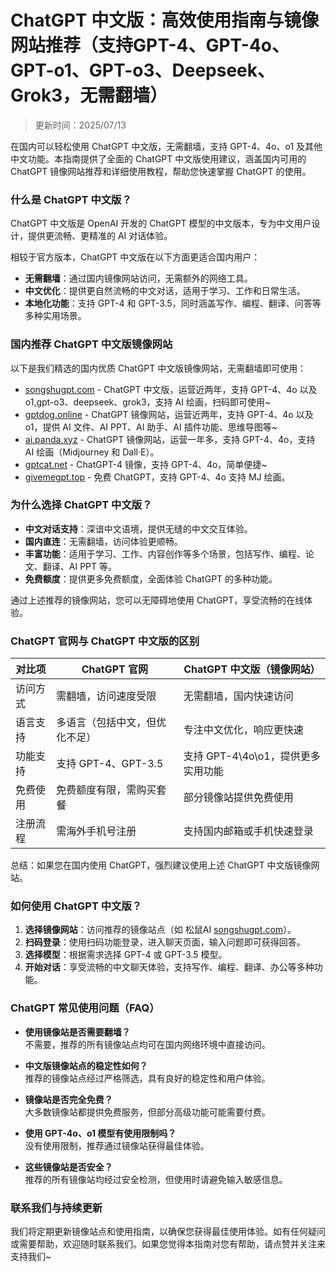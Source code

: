 # ChatGPT 中文版：高效使用指南与镜像网站推荐（支持GPT-4、GPT-4o、GPT-o1、GPT-o3、Deepseek、Grok3，无需翻墙）

> 更新时间：2025/07/13

在国内可以轻松使用 ChatGPT 中文版，无需翻墙，支持 GPT-4、4o、o1 及其他中文功能。本指南提供了全面的 ChatGPT 中文版使用建议，涵盖国内可用的 ChatGPT 镜像网站推荐和详细使用教程，帮助您快速掌握 ChatGPT 的使用。

### 什么是 ChatGPT 中文版？

ChatGPT 中文版是 OpenAI 开发的 ChatGPT 模型的中文版本，专为中文用户设计，提供更流畅、更精准的 AI 对话体验。

相较于官方版本，ChatGPT 中文版在以下方面更适合国内用户：

- **无需翻墙**：通过国内镜像网站访问，无需额外的网络工具。
- **中文优化**：提供更自然流畅的中文对话，适用于学习、工作和日常生活。
- **本地化功能**：支持 GPT-4 和 GPT-3.5，同时涵盖写作、编程、翻译、问答等多种实用场景。

### 国内推荐 ChatGPT 中文版镜像网站

以下是我们精选的国内优质 ChatGPT 中文版镜像网站，无需翻墙即可使用：

- [songshugpt.com](https://songshugpt.com) - ChatGPT 中文版，运营近两年，支持 GPT-4、4o 以及 o1,gpt-o3、deepseek、grok3，支持 AI 绘画，扫码即可使用~
- [gptdog.online](https://gptdog.online) - ChatGPT 镜像网站，运营近两年，支持 GPT-4、4o 以及 o1，提供 AI 文件、AI PPT、AI 助手、AI 插件功能、思维导图等~
- [ai.panda.xyz](https://ai.panda.xyz) - ChatGPT 镜像网站，运营一年多，支持 GPT-4、4o，支持 AI 绘画（Midjourney 和 Dall·E）。
- [gptcat.net](https://gptcat.net) - ChatGPT-4 镜像，支持 GPT-4、4o，简单便捷~
- [givemegpt.top](https://givemegpt.top) - 免费 ChatGPT，支持 GPT-4、4o 支持 MJ 绘画。

### 为什么选择 ChatGPT 中文版？

- **中文对话支持**：深谙中文语境，提供无缝的中文交互体验。
- **国内直连**：无需翻墙，访问体验更顺畅。
- **丰富功能**：适用于学习、工作、内容创作等多个场景，包括写作、编程、论文、翻译、AI PPT 等。
- **免费额度**：提供更多免费额度，全面体验 ChatGPT 的多种功能。

通过上述推荐的镜像网站，您可以无障碍地使用 ChatGPT，享受流畅的在线体验。

### ChatGPT 官网与 ChatGPT 中文版的区别

| 对比项              | ChatGPT 官网                     | ChatGPT 中文版（镜像网站）        |
|---------------------|---------------------------------|---------------------------------|
| 访问方式            | 需翻墙，访问速度受限            | 无需翻墙，国内快速访问           |
| 语言支持            | 多语言（包括中文，但优化不足）  | 专注中文优化，响应更快速         |
| 功能支持            | 支持 GPT-4、GPT-3.5             | 支持 GPT-4\4o\o1，提供更多实用功能 |
| 免费使用            | 免费额度有限，需购买套餐        | 部分镜像站提供免费使用           |
| 注册流程            | 需海外手机号注册               | 支持国内邮箱或手机快速登录       |

总结：如果您在国内使用 ChatGPT，强烈建议使用上述 ChatGPT 中文版镜像网站。

### 如何使用 ChatGPT 中文版？

1. **选择镜像网站**：访问推荐的镜像站点（如 松鼠AI [songshugpt.com](https://songshugpt.com)）。
2. **扫码登录**：使用扫码功能登录，进入聊天页面，输入问题即可获得回答。
3. **选择模型**：根据需求选择 GPT-4 或 GPT-3.5 模型。
4. **开始对话**：享受流畅的中文聊天体验，支持写作、编程、翻译、办公等多种功能。

### ChatGPT 常见使用问题（FAQ）

- **使用镜像站是否需要翻墙？**  
  不需要，推荐的所有镜像站点均可在国内网络环境中直接访问。

- **中文版镜像站点的稳定性如何？**  
  推荐的镜像站点经过严格筛选，具有良好的稳定性和用户体验。

- **镜像站是否完全免费？**  
  大多数镜像站都提供免费服务，但部分高级功能可能需要付费。

- **使用 GPT-4o、o1 模型有使用限制吗？**  
  没有使用限制，推荐通过镜像站获得最佳体验。

- **这些镜像站是否安全？**  
  推荐的所有镜像站均经过安全检测，但使用时请避免输入敏感信息。

### 联系我们与持续更新

我们将定期更新镜像站点和使用指南，以确保您获得最佳使用体验。如有任何疑问或需要帮助，欢迎随时联系我们。如果您觉得本指南对您有帮助，请点赞并关注来支持我们~
